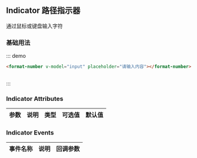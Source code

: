 <script>
  export default {
    data() {
      return {
        input: ''
      };
    }
  }
</script>
## Indicator 路径指示器

通过鼠标或键盘输入字符

### 基础用法

::: demo
```html
<format-number v-model="input" placeholder="请输入内容"></format-number>
 
```
:::


### Indicator Attributes

| 参数          | 说明            | 类型            | 可选值                 | 默认值   |
|-------------  |---------------- |---------------- |---------------------- |-------- |
 

### Indicator Events
| 事件名称 | 说明 | 回调参数 |
|---------|--------|---------|
 